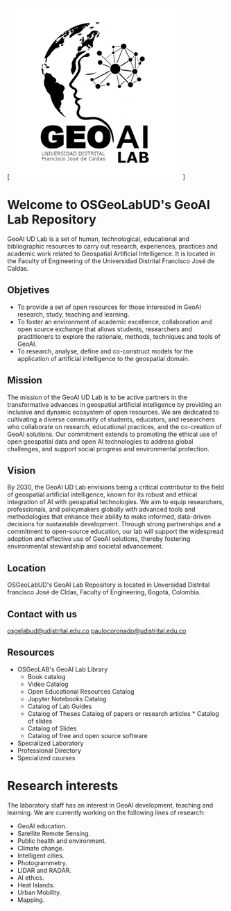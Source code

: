 
[![Logo GeoAI Lab Universidad Distrital Francisco José de Caldas](https://github.com/osgeolabud/geoai/blob/main/Logo_GeoAI_Lab_B_W_400.png)]


# Welcome to OSGeoLabUD's GeoAI Lab Repository
GeoAI UD Lab is a set of human, technological, educational and bibliographic resources to carry out research, experiences, practices and academic work related to Geospatial Artificial Intelligence. It is located in the Faculty of Engineering of the Universidad Distrital Francisco José de Caldas.

## Objetives

* To provide a set of open resources for those interested in GeoAI research, study, teaching and learning.
* To foster an environment of academic excellence, collaboration and open source exchange that allows students, researchers and practitioners to explore the rationale, methods, techniques and tools of GeoAI.
* To research, analyse, define and co-construct models for the application of artificial intelligence to the geospatial domain.

## Mission
The mission of the GeoAI UD Lab is to be active partners in the transformative advances in geospatial artificial intelligence by providing an inclusive and dynamic ecosystem of open resources. We are dedicated to cultivating a diverse community of students, educators, and researchers who collaborate on research, educational practices, and the co-creation of GeoAI solutions. Our commitment extends to promoting the ethical use of open geospatial data and open AI technologies to address global challenges, and support social progress and environmental protection.

## Vision
By 2030, the GeoAI UD Lab envisions being a critical contributor to the field of geospatial artificial intelligence, known for its robust and ethical integration of AI with geospatial technologies. We aim to equip researchers, professionals, and policymakers globally with advanced tools and methodologies that enhance their ability to make informed, data-driven decisions for sustainable development. Through strong partnerships and a commitment to open-source education, our lab will support the widespread adoption and effective use of GeoAI solutions, thereby fostering environmental stewardship and societal advancement.

## Location
OSGeoLabUD's GeoAI Lab Repository is located in Unversidad Distrital francisco José de Cldas, Faculty of Engineering, Bogotá, Colombia.

## Contact with us

[osgelabud@udistrital.edu.co](mailto:osgeolab@udistrital.edu.co)
[paulocoronado@udistrital.edu.co](mailto:paulocoronado@udistrital.edu.co)

## Resources
* OSGeoLAB's GeoAI Lab Library
  * Book catalog
  * Video Catalog
  * Open Educational Resources Catalog
  * Jupyter Notebooks Catalog
  * Catalog of Lab Guides
  * Catalog of Theses
  Catalog of papers or research articles * Catalog of slides
  * Catalog of Slides
  * Catalog of free and open source software
* Specialized Laboratory
* Professional Directory
* Specialized courses
  
# Research interests
The laboratory staff has an interest in GeoAI development, teaching and learning. We are currently working on the following lines of research:

 * GeoAI education.
 * Satellite Remote Sensing.
 * Public health and environment.
 * Climate change.
 * Intelligent cities.
 * Photogrammetry.
 * LIDAR and RADAR.
 * AI ethics.
 * Heat Islands.
 * Urban Mobility.
 * Mapping.
